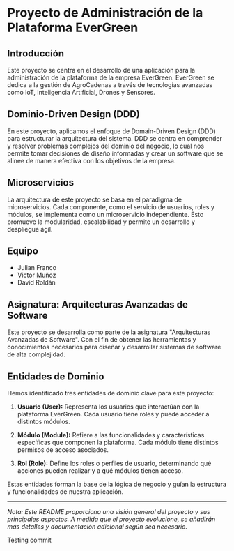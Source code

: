 # Proyecto de Administración de la Plataforma EverGreen

## Introducción

Este proyecto se centra en el desarrollo de una aplicación para la administración de la plataforma de la empresa EverGreen. EverGreen se dedica a la gestión de AgroCadenas a través de tecnologías avanzadas como IoT, Inteligencia Artificial, Drones y Sensores.

## Dominio-Driven Design (DDD)

En este proyecto, aplicamos el enfoque de Domain-Driven Design (DDD) para estructurar la arquitectura del sistema. DDD se centra en comprender y resolver problemas complejos del dominio del negocio, lo cual nos permite tomar decisiones de diseño informadas y crear un software que se alinee de manera efectiva con los objetivos de la empresa.

## Microservicios

La arquitectura de este proyecto se basa en el paradigma de microservicios. Cada componente, como el servicio de usuarios, roles y módulos, se implementa como un microservicio independiente. Esto promueve la modularidad, escalabilidad y permite un desarrollo y despliegue ágil.

## Equipo

- Julian Franco
- Victor Muñoz
- David Roldán

## Asignatura: Arquitecturas Avanzadas de Software

Este proyecto se desarrolla como parte de la asignatura "Arquitecturas Avanzadas de Software". Con el fin de obtener las herramientas y conocimientos necesarios para diseñar y desarrollar sistemas de software de alta complejidad.
## Entidades de Dominio

Hemos identificado tres entidades de dominio clave para este proyecto:

1. **Usuario (User):** Representa los usuarios que interactúan con la plataforma EverGreen. Cada usuario tiene roles y puede acceder a distintos módulos.

2. **Módulo (Module):** Refiere a las funcionalidades y características específicas que componen la plataforma. Cada módulo tiene distintos permisos de acceso asociados.

3. **Rol (Role):** Define los roles o perfiles de usuario, determinando qué acciones pueden realizar y a qué módulos tienen acceso.

Estas entidades forman la base de la lógica de negocio y guían la estructura y funcionalidades de nuestra aplicación.

---

*Nota: Este README proporciona una visión general del proyecto y sus principales aspectos. A medida que el proyecto evolucione, se añadirán más detalles y documentación adicional según sea necesario.*

Testing commit
